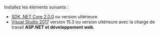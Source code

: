 Installez les éléments suivants :

* [SDK .NET Core 2.0.0](https://www.microsoft.com/net/core) ou version ultérieure
* [Visual Studio 2017](https://www.visualstudio.com/downloads/) version 15.3 ou version ultérieure avec la charge de travail **ASP.NET et développement web**.
